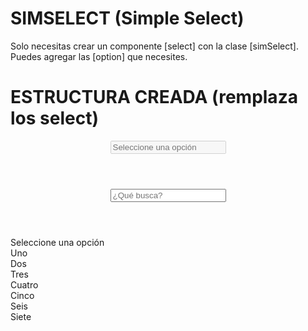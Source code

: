 # SIMSELECT (Simple Select)
Solo necesitas crear un componente [select] con la clase [simSelect]. Puedes agregar las [option] que necesites.

# ESTRUCTURA CREADA (remplaza los select)
<main class="simSelect" data-simselect-index="1">
    <header class="simSelect-header" tabindex="0">
        <input type="text" class="simSelect-input" placeholder="Seleccione una opci&oacute;n" disabled>
        <span class="iconify-inline simSelect-icon" data-icon="akar-icons:chevron-down"
            style="color: rgb(31, 31, 31);" data-width="15"></span>
        <span class="iconify-inline simSelect-icon simSelect-hidden" data-icon="akar-icons:chevron-up"
            style="color: rgb(31, 31, 31);" data-width="15"></span>
    </header>
    <section class="simSelect-options simSelect-hidden">
        <header class="simSelect-filter-header">
            <input class="simSelect-filter" type="text" tabindex="0" placeholder="¿Qu&eacute; busca?">
            <section class="simSelect-icon-search">
                <span class="iconify-inline" data-icon="codicon:search" style="color: #36c;" data-width="16"></span>
            </section>
            <section class="simSelect-icon-close">
                <span class="iconify-inline" data-icon="codicon:chrome-close" data-width="18"></span>
            </section>
        </header>
        <section class="simSelect-option-container">
            <article class="simSelect__option" tabindex="0" value="">Seleccione una opci&oacute;n</article>
            <article class="simSelect__option" tabindex="0" value="1">Uno</article>
            <article class="simSelect__option" tabindex="0" value="2">Dos</article>
            <article class="simSelect__option" tabindex="0" value="3">Tres</article>
            <article class="simSelect__option" tabindex="0" value="4">Cuatro</article>
            <article class="simSelect__option" tabindex="0" value="5">Cinco</article>
            <article class="simSelect__option" tabindex="0" value="6">Seis</article>
            <article class="simSelect__option" tabindex="0" value="7">Siete</article>
        </section>
    </section>
</main